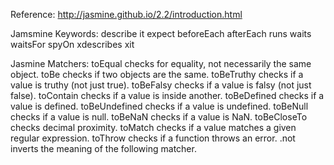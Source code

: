 Reference: http://jasmine.github.io/2.2/introduction.html

Jamsmine Keywords:
describe
it
expect
beforeEach
afterEach
runs
waits
waitsFor
spyOn
xdescribes
xit

Jasmine Matchers:
toEqual checks for equality, not necessarily the same object.
toBe checks if two objects are the same.
toBeTruthy checks if a value is truthy (not just true).
toBeFalsy checks if a value is falsy (not just false).
toContain checks if a value is inside another.
toBeDefined checks if a value is defined.
toBeUndefined checks if a value is undefined.
toBeNull checks if a value is null.
toBeNaN checks if a value is NaN.
toBeCloseTo checks decimal proximity.
toMatch checks if a value matches a given regular expression.
toThrow checks if a function throws an error.
.not inverts the meaning of the following matcher.
